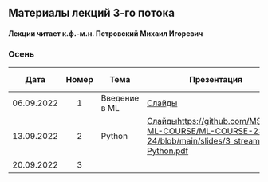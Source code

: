 ## Материалы лекций 3-го потока 
#### Лекции читает  к.ф.-м.н. Петровский Михаил Игоревич

### Осень

| Дата | Номер | Тема | Презентация | Практическое задание |
| :---: | :---: | --- | --- | --- |
| 06.09.2022 | 1 | Введение в ML | [Слайды](https://github.com/MSU-ML-COURSE/ML-COURSE-23-24/blob/main/slides/3_stream/ML1-intro.pdf) | ¯\\\_(ツ)\_/¯ |
| 13.09.2022 | 2 | Python | [Слайды](https://github.com/MSU-ML-COURSE/ML-COURSE-23-24/blob/main/slides/3_stream/ML2-Python.pdf)https://github.com/MSU-ML-COURSE/ML-COURSE-23-24/blob/main/slides/3_stream/ML2-Python.pdf | ¯\\\_(ツ)\_/¯ |
| 20.09.2022 | 3 | | | ¯\\\_(ツ)\_/¯ |



